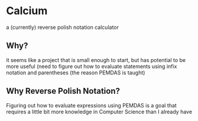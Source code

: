 # Calcium
a (currently) reverse polish notation calculator

## Why?
it seems like a project that is small enough to start, but has
potential to be more useful (need to figure out how to evaluate
statements using infix notation and parentheses (the reason PEMDAS is taught)

## Why Reverse Polish Notation?

Figuring out how to evaluate expressions using PEMDAS is a goal
that requires a little bit more knowledge in Computer Science than I already have
